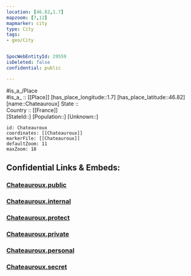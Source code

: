 ```yaml
---
location: [46.82,1.7] 
mapzoom: [7,12] 
mapmarker: city 
type: City
tags:
- geo/City


SpocWebEntityId: 29559
isDeleted: false
confidential: public

---
```

#is_a_/Place  
#is_a_ :: [[Place]] 
[has_place_longitude::1.7] 
[has_place_latitude::46.82] 
[name::Chateauroux] 
State ::  
Country :: [[France]]  
[StateId::] 
[Population::] 
[Unknown::] 


```leaflet
id: Chateauroux
coordinates: [[Chateauroux]] 
markerFile: [[Chateauroux]] 
defaultZoom: 11 
maxZoom: 18
```


## Confidential Links & Embeds: 

### [Chateauroux.public](/_public/\Earth\Continent\Europe\Europe~West\France\regions~France\Val_de_Loire\departments~Val_de_Loire\Indre\communes~Indre\Châteauroux\cities~ChâteaurouxChateauroux.public.md) 

### [Chateauroux.internal](/_internal/\Earth\Continent\Europe\Europe~West\France\regions~France\Val_de_Loire\departments~Val_de_Loire\Indre\communes~Indre\Châteauroux\cities~ChâteaurouxChateauroux.internal.md) 

### [Chateauroux.protect](/_protect/\Earth\Continent\Europe\Europe~West\France\regions~France\Val_de_Loire\departments~Val_de_Loire\Indre\communes~Indre\Châteauroux\cities~ChâteaurouxChateauroux.protect.md) 

### [Chateauroux.private](/_private/\Earth\Continent\Europe\Europe~West\France\regions~France\Val_de_Loire\departments~Val_de_Loire\Indre\communes~Indre\Châteauroux\cities~ChâteaurouxChateauroux.private.md) 

### [Chateauroux.personal](/_personal/\Earth\Continent\Europe\Europe~West\France\regions~France\Val_de_Loire\departments~Val_de_Loire\Indre\communes~Indre\Châteauroux\cities~ChâteaurouxChateauroux.personal.md) 

### [Chateauroux.secret](/_secret/\Earth\Continent\Europe\Europe~West\France\regions~France\Val_de_Loire\departments~Val_de_Loire\Indre\communes~Indre\Châteauroux\cities~ChâteaurouxChateauroux.secret.md)

